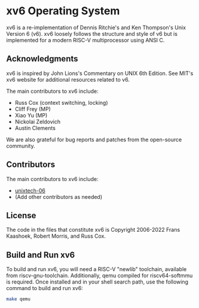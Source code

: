 **xv6 Operating System**
========================

xv6 is a re-implementation of Dennis Ritchie's and Ken Thompson's Unix Version 6 (v6). xv6 loosely follows the structure and style of v6 but is implemented for a modern RISC-V multiprocessor using ANSI C.

**Acknowledgments**
-------------------

xv6 is inspired by John Lions's Commentary on UNIX 6th Edition. See MIT's xv6 website for additional resources related to v6.

The main contributors to xv6 include:

*   Russ Cox (context switching, locking)
*   Cliff Frey (MP)
*   Xiao Yu (MP)
*   Nickolai Zeldovich
*   Austin Clements

We are also grateful for bug reports and patches from the open-source community.

## Contributors

The main contributors to xv6 include:

- [unixtech-06](https://github.com/unixtech-06)
- (Add other contributors as needed)

**License**
-----------

The code in the files that constitute xv6 is Copyright 2006-2022 Frans Kaashoek, Robert Morris, and Russ Cox.

**Build and Run xv6**
---------------------

To build and run xv6, you will need a RISC-V "newlib" toolchain, available from riscv-gnu-toolchain. Additionally, qemu compiled for riscv64-softmmu is required. Once installed and in your shell search path, use the following command to build and run xv6:

```bash
make qemu

